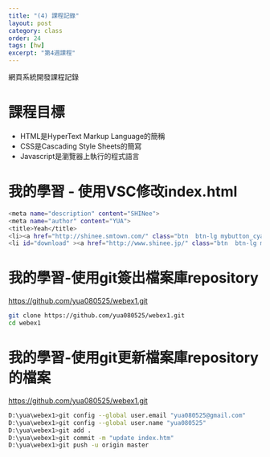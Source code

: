 ```yaml
---
title: "(4) 課程記錄"
layout: post
category: class
order: 24
tags: [hw]
excerpt: "第4週課程"
---
```

網頁系統開發課程記錄


# 課程目標

- HTML是HyperText Markup Language的簡稱
- CSS是Cascading Style Sheets的簡寫
- Javascript是瀏覽器上執行的程式語言

# 我的學習 - 使用VSC修改index.html
```sh
<meta name="description" content="SHINee">
<meta name="author" content="YUA">
<title>Yeah</title>
<li><a href="http://shinee.smtown.com/" class="btn  btn-lg mybutton_cyano wow fadeIn" data-wow-delay="0.8s"><span class="network-name">韓文官網</span></a></li>
<li id="download" ><a href="http://www.shinee.jp/" class="btn  btn-lg mybutton_standard wow swing wow fadeIn" data-wow-delay="1.2s"><span class="network-name">日文官網</span></a></li>

```

# 我的學習-使用git簽出檔案庫repository

https://github.com/yua080525/webex1.git
```sh
git clone https://github.com/yua080525/webex1.git
cd webex1
```

# 我的學習-使用git更新檔案庫repository的檔案

https://github.com/yua080525/webex1.git
```sh
D:\yua\webex1>git config --global user.email "yua080525@gmail.com"
D:\yua\webex1>git config --global user.name "yua080525"
D:\yua\webex1>git add .
D:\yua\webex1>git commit -m "update index.htm"
D:\yua\webex1>git push -u origin master
```










